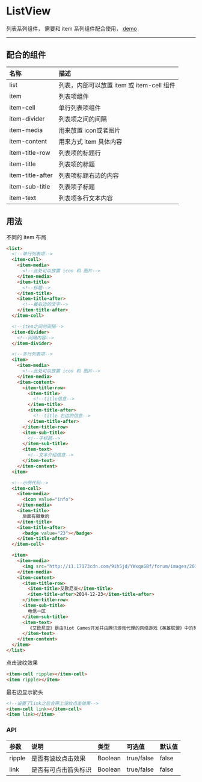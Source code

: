 # ListView

列表系列组件， 需要和 item 系列组件配合使用， [demo](https://myronliu347.github.io/vue-carbon/#!/listView)

----

## 配合的组件

| 名称 |  描述 |
| :------------- | :------------- |
| list | 列表，内部可以放置 item 或 item-cell 组件  |
| item | 列表项组件 |
| item-cell | 单行列表项组件 |
| item-divider | 列表项之间的间隔 |
| item-media | 用来放置 icon或者图片 |
| item-content | 用来方式 item 具体内容 |
| item-title-row | 列表项的标题行 |
| item-title | 列表项的标题 |
| item-title-after | 列表项标题右边的内容 |
| item-sub-title | 列表项子标题 |
| item-text | 列表项多行文本内容  |


## 用法

不同的 item 布局

```html
<list>
  <!--单行列表项-->
  <item-cell>
    <item-media>
      <!--此处可以放置 icon 和 图片-->
    </item-media>
    <item-title>
      <!--标题-->
    </item-title>
    <item-title-after>
      <!--最右边的文字-->
    </item-title-after>
  </item-cell>

  <!--item之间的间隔-->
  <item-divider>
    <!--间隔内容-->
  </item-divider>

  <!--多行列表项-->
  <item>
    <item-media>
      <!--此处可以放置 icon 和 图片-->
    </item-media>
    <item-content>
      <item-title-row>
        <item-title>
          <!--title信息-->
        </item-title>
        <item-title-after>
          <!--title 右边的信息-->
        </item-title-after>
      </item-title-row>
      <item-sub-title>
        <!--子标题-->
      </item-sub-title>
      <item-text>
        <!--文本介绍信息-->
      </item-text>
    </item-content>
  <item>

  <!--示例代码-->
  <item-cell>
    <item-media>
      <icon value="info">
    </item-media>
    <item-title>
      后面有徽章的
    </item-title>
    <item-title-after>
      <badge value="23"></badge>
    </item-title-after>
  </item-cell>

  <item>
    <item-media>
      <img src="http://i1.17173cdn.com/9ih5jd/YWxqaGBf/forum/images/2013/10/16/174233sqpqp7zt7o71qu73.png"/>
    </item-media>
    <item-content>
      <item-title-row>
        <item-title>艾欧尼亚</item-title>
        <item-title-after>2014-12-23</item-title-after>
      </item-title-row>
      <item-sub-title>
        电信一区
      </item-sub-title>
      <item-text>
        《艾欧尼亚》是由Riot Games开发并由腾讯游戏代理的网络游戏《英雄联盟》中的势力名称，同时也是中国区服务器名称之一（别称：电信一区）；位于海岛上的城邦艾欧尼亚是寻求心灵进化的天堂。艾欧尼亚人天性和平。
      </item-text>
    </item-content>
  </item>
</list>

```

点击波纹效果

```html
<item-cell ripple></item-cell>
<item ripple></item>
```

最右边显示箭头

```html
<!--设置了link之后会带上波纹点击效果-->
<item-cell link></item-cell>
<item link></item>
```

### API

| 参数 | 说明 |	类型 | 可选值 | 默认值 |
| :---- | :---- | :---- | :---- | :---- |
| ripple | 是否有波纹点击效果 | Boolean | true/false | false |
| link | 是否有可点击箭头标识 | Boolean | true/false | false |
